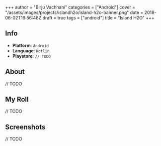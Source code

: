 +++
author = "Birju Vachhani"
categories = ["Android"]
cover = "/assets/images/projects/islandh2o/island-h2o-banner.png"
date = 2018-06-02T16:56:48Z
draft = true
tags = ["android"]
title = "Island H2O"
+++

## Info

- **Platform**:     `Android`
- **Language**:     `Kotlin`
- **Playstore**:    `// TODO`

## About

// TODO

## My Roll

// TODO

## Screenshots

// TODO